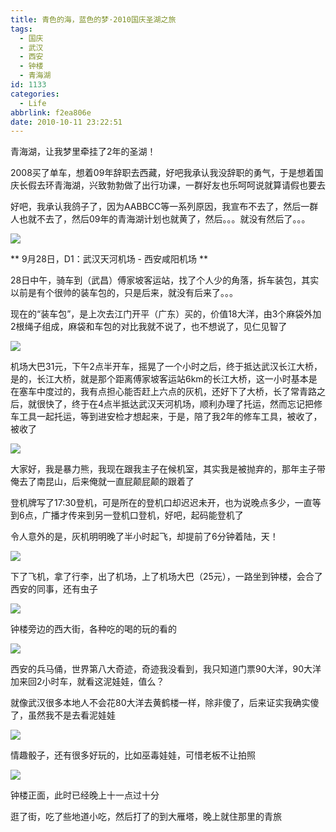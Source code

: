 ```yaml
---
title: 青色的海，蓝色的梦·2010国庆圣湖之旅
tags:
  - 国庆
  - 武汉
  - 西安
  - 钟楼
  - 青海湖
id: 1133
categories:
  - Life
abbrlink: f2ea806e
date: 2010-10-11 23:22:51
---
```

青海湖，让我梦里牵挂了2年的圣湖！

2008买了单车，想着09年辞职去西藏，好吧我承认我没辞职的勇气，于是想着国庆长假去环青海湖，兴致勃勃做了出行功课，一群好友也乐呵呵说就算请假也要去

好吧，我承认我鸽子了，因为AABBCC等一系列原因，我宣布不去了，然后一群人也就不去了，然后09年的青海湖计划也就黄了，然后。。。就没有然后了。。。

![](/images/2010/10/11_201010112342437220_7272.jpg)

** 9月28日，D1：武汉天河机场 - 西安咸阳机场 **

28日中午，骑车到（武昌）傅家坡客运站，找了个人少的角落，拆车装包，其实以前是有个很帅的装车包的，只是后来，就没有后来了。。。

现在的“装车包”，是上次去江门开平（广东）买的，价值18大洋，由3个麻袋外加2根绳子组成，麻袋和车包的对比我就不说了，也不想说了，见仁见智了
<!--more-->
![](/images/2010/10/11_201010112349534687_7273.jpg)

机场大巴31元，下午2点半开车，摇晃了一个小时之后，终于抵达武汉长江大桥，是的，长江大桥，就是那个距离傅家坡客运站6km的长江大桥，这一小时基本是在塞车中度过的，我有点担心能否赶上六点的灰机，还好下了大桥，长了常青路之后，就很快了，终于在4点半抵达武汉天河机场，顺利办理了托运，然而忘记把修车工具一起托运，等到进安检才想起来，于是，陪了我2年的修车工具，被收了，被收了

![](/images/2010/10/11_201010112356146062_7274.jpg)

大家好，我是暴力熊，我现在跟我主子在候机室，其实我是被抛弃的，那年主子带俺去了南昆山，后来俺就一直屁颠屁颠的跟着了

登机牌写了17:30登机，可是所在的登机口却迟迟未开，也为说晚点多少，一直等到6点，广播才传来到另一登机口登机，好吧，起码能登机了

令人意外的是，灰机明明晚了半小时起飞，却提前了6分钟着陆，天！

![](/images/2010/10/11_201010120001584176_7275.jpg)

下了飞机，拿了行李，出了机场，上了机场大巴（25元），一路坐到钟楼，会合了西安的同事，还有虫子

![](/images/2010/10/11_201010120004106277_7276.jpg)

钟楼旁边的西大街，各种吃的喝的玩的看的

![](/images/2010/10/11_201010120005121433_7277.jpg)

西安的兵马俑，世界第八大奇迹，奇迹我没看到，我只知道门票90大洋，90大洋加来回2小时车，就看这泥娃娃，值么？

就像武汉很多本地人不会花80大洋去黄鹤楼一样，除非傻了，后来证实我确实傻了，虽然我不是去看泥娃娃

![](/images/2010/10/11_201010120005300081_7278.jpg)

情趣骰子，还有很多好玩的，比如巫毒娃娃，可惜老板不让拍照

![](/images/2010/10/11_201010120010484843_7279.jpg)

钟楼正面，此时已经晚上十一点过十分

逛了街，吃了些地道小吃，然后打了的到大雁塔，晚上就住那里的青旅